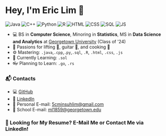 # Hey, I'm Eric Lim 👋 

![Java](https://img.shields.io/badge/Java-Advanced-red)
![C++](https://img.shields.io/badge/C%2B%2B-Advanced-red)
![Python](https://img.shields.io/badge/Python-Advanced-red)
![R](https://img.shields.io/badge/R-Advanced-red)
![HTML](https://img.shields.io/badge/HTML-Advanced-red)
![CSS](https://img.shields.io/badge/CSS-Intermediate-yellow)
![SQL](https://img.shields.io/badge/SQL-Beginner-brightgreen)
![JS](https://img.shields.io/badge/JS-Beginner-brightgreen)

- 💻 BS in **Computer Science**, Minoring in **Statistics**, MS in **Data Science and Analytics** at [Georgetown University](https://www.georgetown.edu/) (Class of '24)
- 🎉 Passions for lifting 💪, guitar 🎸, and cooking 🍖
- ⚙️ Mastering: `.java`,`.cpp`,`.py`,`.sql`, `.R`, `.html`, `.css`, `.js`
- 🌱 Currently Learning: `.sol`
- 👓 Planning to Learn: `.go`, `.rs`


### 📬 Contacts
- 💻 [GitHub](https://github.com/5cminsuhlim)
- 💼 [LinkedIn](https://www.linkedin.com/in/eric-m-lim/)
- 📧 Personal E-mail: 5cminsuhlim@gmail.com
- 📧 School E-mail: ml1859@georgetown.edu


### 📃 Looking for My Resume? E-Mail Me or Contact Me via LinkedIn!
